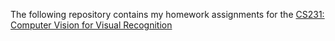 
The following repository contains my homework assignments for the [CS231: Computer Vision for Visual Recognition](http://cs231n.stanford.edu/)




